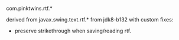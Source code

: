 
com.pinktwins.rtf.*

derived from javax.swing.text.rtf.* from jdk8-b132 with custom fixes:

- preserve strikethrough when saving/reading rtf.

